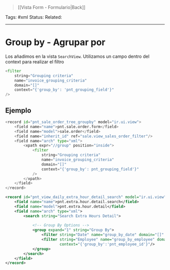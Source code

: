 > [[Vista Form - Formulario|Back]]

Tags: #xml
Status: 
Related: 

___

# Group by - Agrupar por

Los añadimos en la vista `SearchView`. Utilizamos un campo dentro del context para realizar el filtro

````python
<filter 
	string="Grouping criteria"
	name="invoice_grouping_criteria"  
	domain="[]"  
	context="{'group_by': 'pnt_grouping_field'}"
/>
````

## Ejemplo
````python
<record id="pnt_sale_order_tree_groupby" model="ir.ui.view">  
    <field name="name">pnt.sale.order.form</field>  
    <field name="model">sale.order</field>  
    <field name="inherit_id" ref="sale.view_sales_order_filter"/>  
    <field name="arch" type="xml">  
        <xpath expr="//group" position="inside">  
            <filter 
	            string="Grouping criteria"
	            name="invoice_grouping_criteria" 
				domain="[]"  
				context="{'group_by': pnt_grouping_field'}"
			/>  
        </xpath>  
    </field>  
</record>
````

```xml
<record id="pnt_view_daily_extra_hour_detail_search" model="ir.ui.view">  
    <field name="name">pnt.extra.hour.detail.search</field>  
    <field name="model">pnt.extra.hour.detail</field>  
    <field name="arch" type="xml">  
        <search string="Search Extra Hours Detail">  
  
            <!-- Group By Options -->  
            <group expand="1" string="Group By">  
                <filter string="Date" name="group_by_date" domain="[]" context="{'group_by':'pnt_date'}"/>  
                <filter string="Employee" name="group_by_employee" domain="[]"  
                        context="{'group_by':'pnt_employee_id'}"/>  
            </group>  
        </search>  
    </field>  
</record>
```